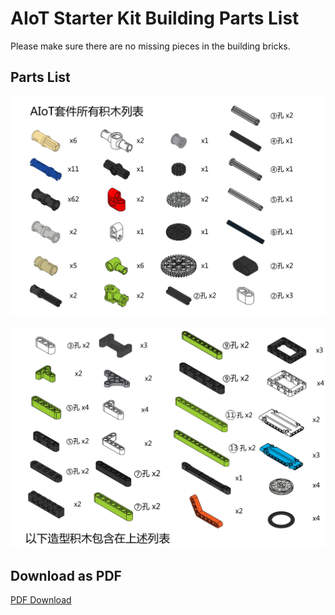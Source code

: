 # AIoT Starter Kit Building Parts List

Please make sure there are no missing pieces in the building bricks.

## Parts List

![](partslist/1.jpg)

![](partslist/2.jpg)

## Download as PDF

[PDF Download](http://bit.ly/AIOTKit_SH_ResourcsePack)